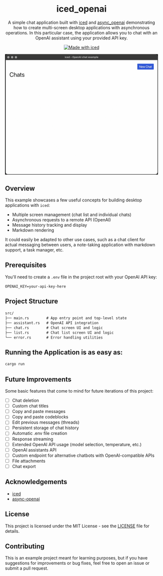 <div align="center">

# iced_openai

A simple chat application built with [iced](https://github.com/iced-rs/iced) and
[async_openai](https://github.com/64bit/async-openai) demonstrating how to
create multi-screen desktop applications with asynchronous operations. In this
particular case, the application allows you to chat with an OpenAI assistant
using your provided API key.

[![Made with iced](https://iced.rs/badge.svg)](https://github.com/iced-rs/iced)

<img src="./demo.gif" alt="Pathfinder Demo" width="600"/>

</div>

## Overview

This example showcases a few useful concepts for building desktop applications with `iced`:

- Multiple screen management (chat list and individual chats)
- Asynchronous requests to a remote API (OpenAI)
- Message history tracking and display
- Markdown rendering

It could easily be adapted to other use cases, such as a chat client for actual
messaging between users, a note-taking application with markdown support, a
task manager, etc.

## Prerequisites

You'll need to create a `.env` file in the project root with your OpenAI API key:

```
OPENAI_KEY=your-api-key-here
```

## Project Structure

```
src/
├── main.rs        # App entry point and top-level state
├── assistant.rs   # OpenAI API integration
├── chat.rs        # Chat screen UI and logic
├── list.rs        # Chat list screen UI and logic
└── error.rs       # Error handling utilities
```

## Running the Application is as easy as:

```bash
cargo run
```

## Future Improvements

Some basic features that come to mind for future iterations of this project:
- [ ] Chat deletion
- [ ] Custom chat titles
- [ ] Copy and paste messages
- [ ] Copy and paste codeblocks
- [ ] Edit previous messages (threads)
- [ ] Persistent storage of chat history
- [ ] Automatic .env file creation
- [ ] Response streaming
- [ ] Extended OpenAI API usage (model selection, temperature, etc.)
- [ ] OpenAI assistants API
- [ ] Custom endpoint for alternative chatbots with OpenAI-compatible APIs
- [ ] File attachments
- [ ] Chat export

## Acknowledgements

- [iced](https://github.com/iced-rs/iced)
- [async-openai](https://github.com/64bit/async-openai) 

## License

This project is licensed under the MIT License - see the [LICENSE](LICENSE) file for details.

## Contributing

This is an example project meant for learning purposes, but if you have suggestions for improvements or bug fixes, feel free to open an issue or submit a pull request.